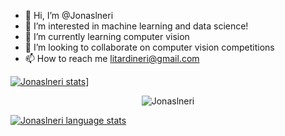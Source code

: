 - 👋 Hi, I’m @Jonaslneri
- 👀 I’m interested in machine learning and data science!
- 🌱 I’m currently learning computer vision
- 💞️ I’m looking to collaborate on computer vision competitions
- 📫 How to reach me litardineri@gmail.com

[![Jonaslneri stats](https://github-readme-stats.vercel.app/api?username=Jonaslneri)](https://github.com/anuraghazra/github-readme-stats)]

<p align="center"> <img src="https://github-readme-stats.vercel.app/api?username=Jonaslneri&show_icons=true&theme=gotham" alt="Jonaslneri" />


[![Jonaslneri language stats](https://github-readme-stats.vercel.app/api/top-langs/?username=Jonaslneri&langs_count=5&theme=tokyonight)]()

<!---
Jonaslneri/Jonaslneri is a ✨ special ✨ repository because its `README.md` (this file) appears on your GitHub profile.
You can click the Preview link to take a look at your changes.
--->
